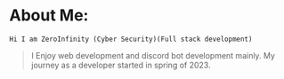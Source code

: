 # About Me:

`Hi I am ZeroInfinity (Cyber Security)(Full stack development)`
>I Enjoy web development and discord bot development mainly. My journey as a developer started in spring of 2023.
